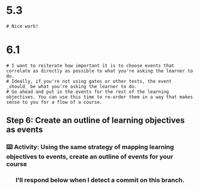   # 5.3
    # Nice work!


  # 6.1
    # I want to reiterate how important it is to choose events that correlate as directly as possible to what you're asking the learner to do.
    # Ideally, if you're not using gates or other tests, the event _should_ be what you're asking the learner to do. 
    # Go ahead and put in the events for the rest of the learning objectives. You can use this time to re-order them in a way that makes sense to you for a flow of a course.

## Step 6: Create an outline of learning objectives as events

### :keyboard: Activity: Using the same strategy of mapping learning objectives to events, create an outline of events for your course

<h3 align="center">I'll respond below when I detect a commit on this branch.</h3>
